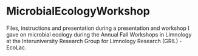 # MicrobialEcologyWorkshop
Files, instructions and presentation during a presentation and workshop I gave on microbial ecology during the Annual Fall Workshops in Limnology at the Interuniversity Research Group for Limnology Research (GRIL) - EcoLac.
